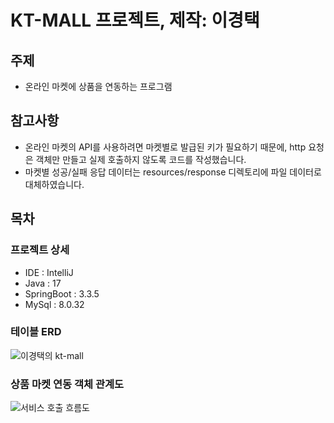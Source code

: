 # KT-MALL 프로젝트, 제작: 이경택
## 주제
- 온라인 마켓에 상품을 연동하는 프로그램

## 참고사항
- 온라인 마켓의 API를 사용하려면 마켓별로 발급된 키가 필요하기 때문에, http 요청은 객체만 만들고 실제 호출하지 않도록 코드를 작성했습니다.
- 마켓별 성공/실패 응답 데이터는 resources/response 디렉토리에 파일 데이터로 대체하였습니다.

## 목차

### 프로젝트 상세
- IDE : IntelliJ
- Java : 17
- SpringBoot : 3.3.5
- MySql : 8.0.32

### 테이블 ERD
![이경택의 kt-mall](https://github.com/user-attachments/assets/b6f52473-d2e6-48d8-8cb1-c283f641e609)

### 상품 마켓 연동 객체 관계도
![서비스 호출 흐름도](https://github.com/user-attachments/assets/7b47a6e9-078c-4187-8a44-e72b996a1af9)
